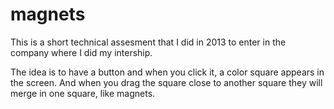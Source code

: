 magnets
=======

 This is a short technical assesment that I did in 2013 to enter in the company where I did my intership.
 
 The idea is to have a button and when you click it, a color square appears in the screen. And when you drag the square close to another square they will merge in one square, like magnets.
